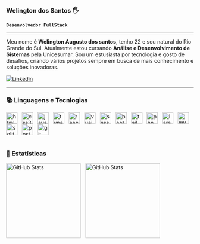 
### Welington dos Santos 🖐️

**`Desenvolvedor FullStack`**

---

Meu nome é **Welington Augusto dos santos**, tenho 22 e sou natural do Rio Grande do Sul. Atualmente estou cursando **Análise e Desenvolvimento de Sistemas** pela Unicesumar. Sou um estusiasta por tecnologia e gosto de desafios, criando vários projetos sempre em busca de mais conhecimento e soluções inovadoras.

[![Linkedin](https://img.shields.io/badge/LinkedIn-0077B5?style=for-the-badge&logo=linkedin&logoColor=white)](https://www.linkedin.com/in/welington-dos-santos/)

---

### 📚 Linguagens e Tecnlogias
<div style="display: inline_block">
    <img style="padding-right:8px" title="html5" width="30px" align="center" alt="html5" src="https://cdn.jsdelivr.net/gh/devicons/devicon@latest/icons/html5/html5-original.svg"/>
    <img  style="padding-right:8px" title="css3" width="30px" align="center" src="https://cdn.jsdelivr.net/gh/devicons/devicon@latest/icons/css3/css3-original.svg"/>
    <img style="padding-right:8px" title="javascript" width="30px" align="center" src="https://cdn.jsdelivr.net/gh/devicons/devicon@latest/icons/javascript/javascript-original.svg"/>
    <img style="padding-right:8px" title="typescirpt" width="30px" align="center" src="https://cdn.jsdelivr.net/gh/devicons/devicon@latest/icons/typescript/typescript-original.svg"/>
    <img style="padding-right:8px" title="react" width="30px" align="center" src="https://cdn.jsdelivr.net/gh/devicons/devicon@latest/icons/react/react-original.svg"/>
    <img style="padding-right:8px" title="vuejs" width="30px" align="center" src="https://cdn.jsdelivr.net/gh/devicons/devicon@latest/icons/vuejs/vuejs-original.svg"/>
    <img style="padding-right:8px" title="sass" width="30px" align="center" src="https://cdn.jsdelivr.net/gh/devicons/devicon@latest/icons/sass/sass-original.svg"/>
    <img style="padding-right:8px" title="bootstrap" width="30px" align="center" src="https://cdn.jsdelivr.net/gh/devicons/devicon@latest/icons/bootstrap/bootstrap-original.svg"/>
    <img style="padding-right:8px" title="tailwindcss" width="30px" align="center" src="https://cdn.jsdelivr.net/gh/devicons/devicon@latest/icons/tailwindcss/tailwindcss-original.svg"/>
    <img style="padding-right:8px" title="php" width="30px" align="center" src="https://cdn.jsdelivr.net/gh/devicons/devicon@latest/icons/php/php-original.svg"/>
    <img style="padding-right:8px" title="laravel" width="30px" align="center" src="https://cdn.jsdelivr.net/gh/devicons/devicon@latest/icons/laravel/laravel-original.svg"/>
    <img style="padding-right:8px" title="mysql" width="30px" align="center" src="https://cdn.jsdelivr.net/gh/devicons/devicon@latest/icons/mysql/mysql-original.svg"/>
    <img style="padding-right:8px" title="sqlite" width="30px" align="center" src="https://cdn.jsdelivr.net/gh/devicons/devicon@latest/icons/sqlite/sqlite-original.svg"/>
    <img style="padding-right:8px" title="postgresql" width="30px" align="center" src="https://cdn.jsdelivr.net/gh/devicons/devicon@latest/icons/postgresql/postgresql-original.svg"/>
    <img style="padding-right:8px" title="git" width="30px" align="center" src="https://cdn.jsdelivr.net/gh/devicons/devicon@latest/icons/git/git-original.svg"/>
</div>
<br/>

### 🤖 Estatísticas

<p>
<img 
align="left"
alt="GitHub Stats"
height="200"
style="padding-right:10px;"
src="https://github-readme-stats.vercel.app/api?username=Welington-dos-Santos&show_icons=true&theme=radical&include_all_commits=true" />

<img 
align="left"
alt="GitHub Stats"
height="200"
style="padding-right:10px;"
src="https://github-readme-stats.vercel.app/api/top-langs/?username=Welington-dos-Santos&theme=tokyonight&layout=compact&custom_title=Tecnologias&langs_count=10" />
</p>
